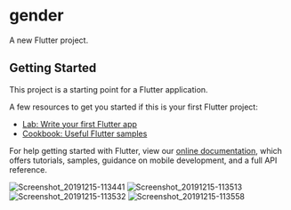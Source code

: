 # gender

A new Flutter project.

## Getting Started

This project is a starting point for a Flutter application.

A few resources to get you started if this is your first Flutter project:

- [Lab: Write your first Flutter app](https://flutter.dev/docs/get-started/codelab)
- [Cookbook: Useful Flutter samples](https://flutter.dev/docs/cookbook)

For help getting started with Flutter, view our
[online documentation](https://flutter.dev/docs), which offers tutorials,
samples, guidance on mobile development, and a full API reference.

![Screenshot_20191215-113441](https://user-images.githubusercontent.com/43111810/70925714-03a4c000-202c-11ea-91b9-2d37c44cd609.png)
![Screenshot_20191215-113513](https://user-images.githubusercontent.com/43111810/70925715-03a4c000-202c-11ea-9b1d-e7c98f0a8c71.png)
![Screenshot_20191215-113532](https://user-images.githubusercontent.com/43111810/70925718-043d5680-202c-11ea-99ca-f3811f24639d.png)
![Screenshot_20191215-113558](https://user-images.githubusercontent.com/43111810/70925719-043d5680-202c-11ea-96af-de344b54f904.png)

